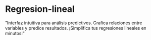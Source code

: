 # Regresion-lineal
"Interfaz intuitiva para análisis predictivos. Grafica relaciones entre variables y predice resultados. ¡Simplifica tus regresiones lineales en minutos!"
